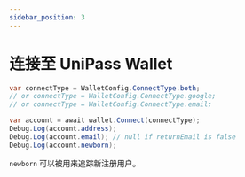 ```yaml
---
sidebar_position: 3
---
```


# 连接至 UniPass Wallet

```csharp
var connectType = WalletConfig.ConnectType.both;
// or connectType = WalletConfig.ConnectType.google;
// or connectType = WalletConfig.ConnectType.email;

var account = await wallet.Connect(connectType);
Debug.Log(account.address);
Debug.Log(account.email); // null if returnEmail is false
Debug.Log(account.newborn);
```

`newborn` 可以被用来追踪新注册用户。
